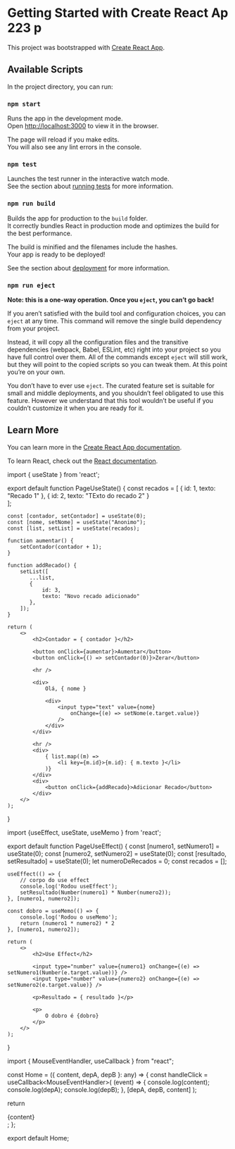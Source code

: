 # Getting Started with Create React Ap 223 p

This project was bootstrapped with [Create React App](https://github.com/facebook/create-react-app).

## Available Scripts

In the project directory, you can run:

### `npm start`

Runs the app in the development mode.\
Open [http://localhost:3000](http://localhost:3000) to view it in the browser.

The page will reload if you make edits.\
You will also see any lint errors in the console.

### `npm test`

Launches the test runner in the interactive watch mode.\
See the section about [running tests](https://facebook.github.io/create-react-app/docs/running-tests) for more information.

### `npm run build`

Builds the app for production to the `build` folder.\
It correctly bundles React in production mode and optimizes the build for the best performance.

The build is minified and the filenames include the hashes.\
Your app is ready to be deployed!

See the section about [deployment](https://facebook.github.io/create-react-app/docs/deployment) for more information.

### `npm run eject`

**Note: this is a one-way operation. Once you `eject`, you can’t go back!**

If you aren’t satisfied with the build tool and configuration choices, you can `eject` at any time. This command will remove the single build dependency from your project.

Instead, it will copy all the configuration files and the transitive dependencies (webpack, Babel, ESLint, etc) right into your project so you have full control over them. All of the commands except `eject` will still work, but they will point to the copied scripts so you can tweak them. At this point you’re on your own.

You don’t have to ever use `eject`. The curated feature set is suitable for small and middle deployments, and you shouldn’t feel obligated to use this feature. However we understand that this tool wouldn’t be useful if you couldn’t customize it when you are ready for it.

## Learn More

You can learn more in the [Create React App documentation](https://facebook.github.io/create-react-app/docs/getting-started).

To learn React, check out the [React documentation](https://reactjs.org/).

import { useState } from 'react';

export default function PageUseState() {
    const recados = [
        {
            id: 1,
            texto: "Recado 1"
        },
        {
            id: 2,
            texto: "TExto do recado 2"
        }        
    ];

    const [contador, setContador] = useState(0);
    const [nome, setNome] = useState("Anonimo");
    const [list, setList] = useState(recados);

    function aumentar() {
        setContador(contador + 1);
    }

    function addRecado() {
        setList([
           ...list,
           {
               id: 3,
               texto: "Novo recado adicionado"
           },
        ]);
    }

    return (
        <>
            <h2>Contador = { contador }</h2>

            <button onClick={aumentar}>Aumentar</button>
            <button onClick={() => setContador(0)}>Zerar</button>

            <hr />        

            <div>
                Olá, { nome }

                <div>
                    <input type="text" value={nome} 
                        onChange={(e) => setNome(e.target.value)}
                    />
                </div>
            </div>

            <hr />
            <div>
                { list.map((m) => 
                    <li key={m.id}>{m.id}: { m.texto }</li>
                )}
            </div>
            <div>
                <button onClick={addRecado}>Adicionar Recado</button>
            </div>
        </>
    );
}



import {useEffect, useState, useMemo } from 'react';

export default function PageUseEffect() {
    const [numero1, setNumero1] = useState(0);
    const [numero2, setNumero2] = useState(0);
    const [resultado, setResultado] = useState(0);
    let numeroDeRecados = 0;
    const recados = [];

    useEffect(() => {
        // corpo do use effect
        console.log('Rodou useEffect');
        setResultado(Number(numero1) * Number(numero2));
    }, [numero1, numero2]);

    const dobro = useMemo(() => {
        console.log('Rodou o useMemo');
        return (numero1 * numero2) * 2
    }, [numero1, numero2]);

    return (
        <>
            <h2>Use Effect</h2>

            <input type="number" value={numero1} onChange={(e) => setNumero1(Number(e.target.value))} />
            <input type="number" value={numero2} onChange={(e) => setNumero2(e.target.value)} />

            <p>Resultado = { resultado }</p>

            <p>
                O dobro é {dobro}
            </p>
        </>
    );    
}



import { MouseEventHandler, useCallback } from "react";

const Home = ({ content, depA, depB }: any) => {
  const handleClick = useCallback<MouseEventHandler<HTMLElement>>(
    (event) => {
      console.log(content);
      console.log(depA);
      console.log(depB);
    },
    [depA, depB, content]
  );

  return <div onClick={handleClick}>{content}</div>;
};

export default Home;

